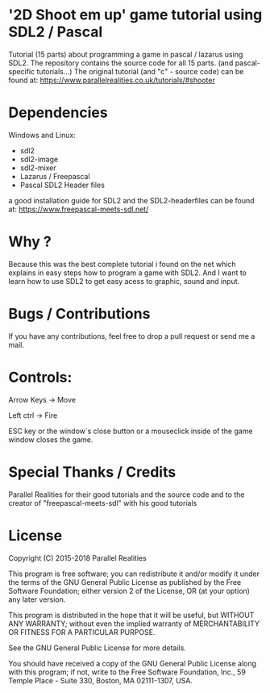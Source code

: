 # '2D Shoot em up' game tutorial using SDL2 / Pascal

Tutorial (15 parts) about programming a game in pascal / lazarus using SDL2. 
The repository contains the source code for all 15 parts. (and pascal-specific tutorials...)
The original tutorial (and "c" - source code) can be found at: https://www.parallelrealities.co.uk/tutorials/#shooter

# Dependencies

Windows and Linux:

* sdl2
* sdl2-image
* sdl2-mixer
* Lazarus / Freepascal
* Pascal SDL2 Header files 

a good installation guide for SDL2 and the SDL2-headerfiles can be found at:  https://www.freepascal-meets-sdl.net/

# Why ?

Because this was the best complete tutorial i found on the net which explains in easy steps how to program a game with SDL2. 
And I want to learn how to use SDL2 to get easy acess to graphic, sound and input.

# Bugs / Contributions 

If you have any contributions, feel free to drop a pull request or send me a mail.

# Controls:

Arrow Keys -> Move

Left ctrl -> Fire

ESC key or the window´s close button or a mouseclick inside of the game window closes the game.

# Special Thanks / Credits

Parallel Realities for their good tutorials and the source code and
to the creator of "freepascal-meets-sdl" with his good tutorials

# License

Copyright (C) 2015-2018 Parallel Realities

This program is free software; you can redistribute it and/or
modify it under the terms of the GNU General Public License
as published by the Free Software Foundation; either version 2
of the License, OR (at your option) any later version.

This program is distributed in the hope that it will be useful,
but WITHOUT ANY WARRANTY; without even the implied warranty of
MERCHANTABILITY OR FITNESS FOR A PARTICULAR PURPOSE.

See the GNU General Public License for more details.

You should have received a copy of the GNU General Public License
along with this program; if not, write to the Free Software
Foundation, Inc., 59 Temple Place - Suite 330, Boston, MA  02111-1307, USA.

